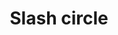 ---
title: Slash circle
tags: ["slash", "circle", "strike", "cut", "sever", "divide", "split"]
icon: slash-circle
svg: '<svg xmlns="http://www.w3.org/2000/svg" width="24" height="24" fill="none" viewBox="0 0 24 24" stroke-width="1.5" stroke-linecap="round" stroke-linejoin="round" stroke="currentColor"><circle cx="12" cy="12" r="9"/><path d="m9 15 6-6"/></svg>'
---